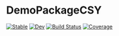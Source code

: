 # DemoPackageCSY

[![Stable](https://img.shields.io/badge/docs-stable-blue.svg)](https://sychen52.github.io/DemoPackageCSY.jl/stable)
[![Dev](https://img.shields.io/badge/docs-dev-blue.svg)](https://sychen52.github.io/DemoPackageCSY.jl/dev)
[![Build Status](https://github.com/sychen52/DemoPackageCSY.jl/actions/workflows/CI.yml/badge.svg?branch=main)](https://github.com/sychen52/DemoPackageCSY.jl/actions/workflows/CI.yml?query=branch%3Amain)
[![Coverage](https://codecov.io/gh/sychen52/DemoPackageCSY.jl/branch/main/graph/badge.svg)](https://codecov.io/gh/sychen52/DemoPackageCSY.jl)
